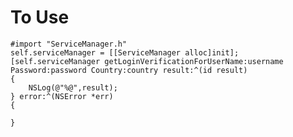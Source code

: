 # To Use 


    #import "ServiceManager.h"
    self.serviceManager = [[ServiceManager alloc]init];
    [self.serviceManager getLoginVerificationForUserName:username Password:password Country:country result:^(id result)
    {
        NSLog(@"%@",result);
    } error:^(NSError *err)
    {
        
    }
